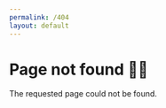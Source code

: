```yaml
---
permalink: /404
layout: default
---
```


# Page not found 🤷‍♂️
The requested page could not be found.
